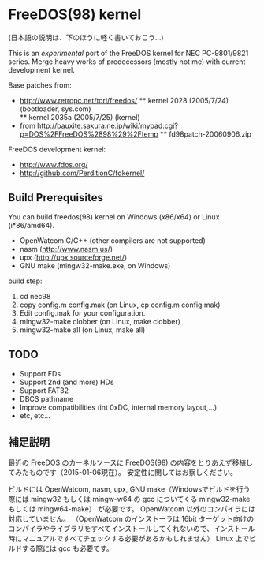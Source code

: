 FreeDOS(98) kernel
==================

(日本語の説明は、下のほうに軽く書いておこう…)

This is an *experimental* port of the FreeDOS kernel for NEC PC-9801/9821 series.
Merge heavy works of predecessors (mostly not me) with current development kernel.

Base patches from:

* http://www.retropc.net/tori/freedos/
** kernel 2028 (2005/7/24)  (bootloader, sys.com)  
** kernel 2035a (2005/7/25) (kernel)
* from http://bauxite.sakura.ne.jp/wiki/mypad.cgi?p=DOS%2FFreeDOS%2898%29%2Ftemp
** fd98patch-20060906.zip

FreeDOS development kernel:

* http://www.fdos.org/
* http://github.com/PerditionC/fdkernel/


Build Prerequisites
-------------------

You can build freedos(98) kernel on Windows (x86/x64) or Linux (i*86/amd64).

* OpenWatcom C/C++ (other compilers are not supported)
* nasm (http://www.nasm.us/)
* upx (http://upx.sourceforge.net/)
* GNU make (mingw32-make.exe, on Windows)

build step:

1. cd nec98
2. copy config.m config.mak (on Linux, cp config.m config.mak)
3. Edit config.mak for your configuration.
4. mingw32-make clobber (on Linux, make clobber)
5. mingw32-make all (on Linux, make all)


TODO
----

* Support FDs
* Support 2nd (and more) HDs
* Support FAT32
* DBCS pathname
* Improve compatibilities (int 0xDC, internal memory layout,...)
* etc, etc...


補足説明
--------

最近の FreeDOS のカーネルソースに FreeDOS(98) の内容をとりあえず移植してみたものです（2015-01-06現在）。
安定性に関してはお察しください。

ビルドには OpenWatcom, nasm, upx, GNU make（Windowsでビルドを行う際には mingw32 もしくは mingw-w64 の gcc についてくる mingw32-make もしくは mingw64-make） が必要です。
OpenWatcom 以外のコンパイラには対応していません。
（OpenWatcom のインストーラは 16bit ターゲット向けのコンパイラやライブラリをすべてインストールしてくれないので、インストール時にマニュアルですべてチェックする必要があるかもしれません）
Linux 上でビルドする際には gcc も必要です。

